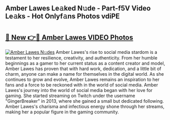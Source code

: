 ## Amber Lawes Le𝚊ked N𝚞de - Part-f5V Video Le𝚊ks - Hot Onlyf𝚊ns Photos vdiPE

# <h2><a href="http://ab65108.deff.icu/?id=Amber+Lawes">🔗 New 👉🔴 Amber Lawes VIDEO Photos</a></h2>

[![Amber Lawes N𝚞des](https://i.imgur.com/rIISA9y.gif)](http://ab65108.deff.icu/?id=Amber+Lawes)
Amber Lawes's rise to social media stardom is a testament to her resilience, creativity, and authenticity. From her humble beginnings as a gamer to her current status as a content creator and model, Amber Lawes has proven that with hard work, dedication, and a little bit of charm, anyone can make a name for themselves in the digital world. As she continues to grow and evolve, Amber Lawes remains an inspiration to her fans and a force to be reckoned with in the world of social media. Amber Lawes's journey into the world of social media began with her love for gaming. She started streaming on Twitch under the username "GingerBreaker" in 2013, where she gained a small but dedicated following. Amber Lawes's charisma and infectious energy shone through her streams, making her a popular figure in the gaming community.
